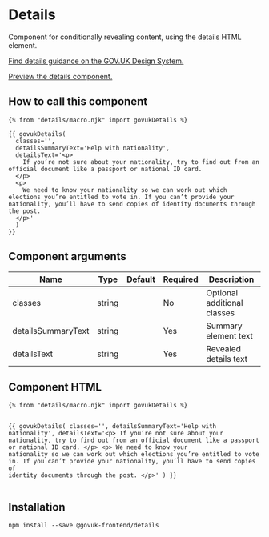 


<h1 class="govuk-u-heading-36">
Details
</h1>

<p class="govuk-u-core-24">
  Component for conditionally revealing content, using the details HTML element.
</p>

<p class="govuk-u-copy-19">
  <a href="http://www.linktodesignsystem.com/details">Find details guidance on the GOV.UK Design System.</a>
</p>


<p class="govuk-u-copy-19">
<a href="http://govuk-frontend-review.herokuapp.com/components/details/preview">Preview the details component.
</a>
</p>

  <h2 class="govuk-u-heading-24">How to call this component</h2>

  <pre><code>{% from &quot;details/macro.njk&quot; import govukDetails %}

{{ govukDetails(
  classes=&#39;&#39;,
  detailsSummaryText=&#39;Help with nationality&#39;,
  detailsText=&#39;&lt;p&gt;
    If you’re not sure about your nationality, try to find out from an official document like a passport or national ID card.
  &lt;/p&gt;
  &lt;p&gt;
    We need to know your nationality so we can work out which elections you’re entitled to vote in. If you can’t provide your nationality, you’ll have to send copies of identity documents through the post.
  &lt;/p&gt;&#39;
  )
}}
</code></pre>

<h2 class="govuk-u-heading-24">Component arguments</h2>

<div>

<!-- TODO: Use the table macro here and pass it component argument data -->
| Name                | Type    | Default | Required  | Description
|---                  |---      |---      |---        |---
| classes             | string  |         | No        | Optional additional classes
| detailsSummaryText  | string  |         | Yes       | Summary element text
| detailsText         | string  |         | Yes       | Revealed details text

</div>

<h2 class="govuk-u-heading-24">Component HTML</h2>
<pre><code>{% from &quot;details/macro.njk&quot; import govukDetails %}

{{ govukDetails(
  classes=&#39;&#39;,
  detailsSummaryText=&#39;Help with nationality&#39;,
  detailsText=&#39;&lt;p&gt;
    If you’re not sure about your nationality, try to find out from an official document like a passport or national ID card.
  &lt;/p&gt;
  &lt;p&gt;
    We need to know your nationality so we can work out which elections you’re entitled to vote in. If you can’t provide your nationality, you’ll have to send copies of identity documents through the post.
  &lt;/p&gt;&#39;
  )
}}
</code></pre>

<h2 class="govuk-u-heading-24">Installation</h2>
<pre><code>npm install --save @govuk-frontend/details</code></pre>

